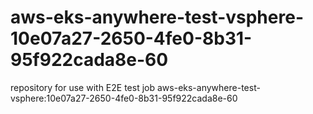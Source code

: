 # aws-eks-anywhere-test-vsphere-10e07a27-2650-4fe0-8b31-95f922cada8e-60
repository for use with E2E test job aws-eks-anywhere-test-vsphere:10e07a27-2650-4fe0-8b31-95f922cada8e-60
